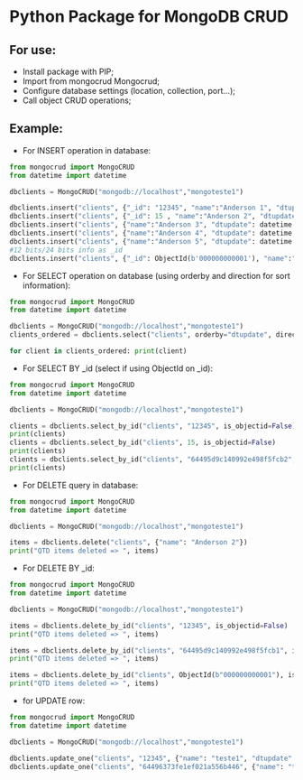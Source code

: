 # Python Package for MongoDB CRUD

## For use:
- Install package with PIP;
- Import from mongocrud Mongocrud;
- Configure database settings (location, collection, port...);
- Call object CRUD operations;

## Example:

* For INSERT operation in database:

```python
from mongocrud import MongoCRUD
from datetime import datetime

dbclients = MongoCRUD("mongodb://localhost","mongoteste1")

dbclients.insert("clients", {"_id": "12345", "name":"Anderson 1", "dtupdate": datetime.now()})
dbclients.insert("clients", {"_id": 15 , "name":"Anderson 2", "dtupdate": datetime.now()})
dbclients.insert("clients", {"name":"Anderson 3", "dtupdate": datetime.now()})
dbclients.insert("clients", {"name":"Anderson 4", "dtupdate": datetime.now()})
dbclients.insert("clients", {"name":"Anderson 5", "dtupdate": datetime.now()})
#12 bits/24 bits info as _id
dbclients.insert("clients", {"_id": ObjectId(b'000000000001'), "name":"Anderson 6", "dtupdate": datetime.now()})
```

* For SELECT operation on database (using orderby and direction for sort information):

```python
from mongocrud import MongoCRUD
from datetime import datetime

dbclients = MongoCRUD("mongodb://localhost","mongoteste1")
clients_ordered = dbclients.select("clients", orderby="dtupdate", direction=1)

for client in clients_ordered: print(client)
```

* For SELECT BY _id (select if using ObjectId on _id):

```python
from mongocrud import MongoCRUD
from datetime import datetime

dbclients = MongoCRUD("mongodb://localhost","mongoteste1")

clients = dbclients.select_by_id("clients", "12345", is_objectid=False)
print(clients)
clients = dbclients.select_by_id("clients", 15, is_objectid=False)
print(clients)
clients = dbclients.select_by_id("clients", "64495d9c140992e498f5fcb2", is_objectid=True)
print(clients)
```

* For DELETE query in database:

```python
from mongocrud import MongoCRUD
from datetime import datetime

dbclients = MongoCRUD("mongodb://localhost","mongoteste1")

items = dbclients.delete("clients", {"name": "Anderson 2"})
print("QTD items deleted => ", items)
```

* For DELETE BY _id:

```python
from mongocrud import MongoCRUD
from datetime import datetime

dbclients = MongoCRUD("mongodb://localhost","mongoteste1")

items = dbclients.delete_by_id("clients", "12345", is_objectid=False)
print("QTD items deleted => ", items)

items = dbclients.delete_by_id("clients", "64495d9c140992e498f5fcb1", is_objectid=True)
print("QTD items deleted => ", items)

items = dbclients.delete_by_id("clients", ObjectId(b"000000000001"), is_objectid=False)
print("QTD items deleted => ", items)
```

* for UPDATE row:

```python
from mongocrud import MongoCRUD
from datetime import datetime

dbclients = MongoCRUD("mongodb://localhost","mongoteste1")

dbclients.update_one("clients", "12345", {"name": "teste1", "dtupdate": datetime.now()}, is_objectid=False)
dbclients.update_one("clients", "64496373fe1ef021a556b446", {"name": "teste2", "dtupdate": datetime.now()}, is_objectid=True)
```


